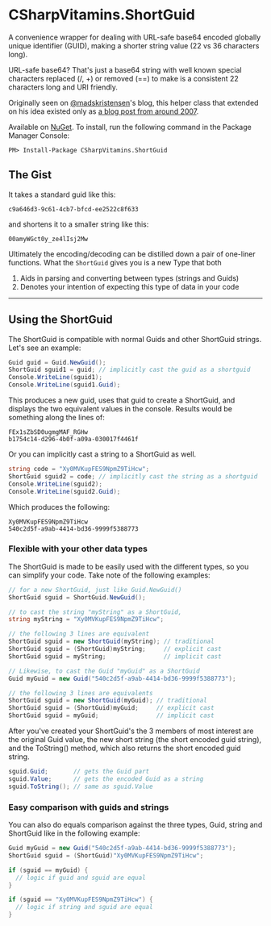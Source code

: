 # CSharpVitamins.ShortGuid
A convenience wrapper for dealing with URL-safe base64 encoded globally unique identifier (GUID), making a shorter string value (22 vs 36 characters long).

URL-safe base64? That's just a base64 string with well known special characters replaced (/, +) or removed (==) to make is a consistent 22 characters long and URI friendly.

Originally seen on [@madskristensen](https://github.com/madskristensen)'s blog, this helper class that extended on his idea existed only as [a blog post from around 2007](https://www.singular.co.nz/2007/12/shortguid-a-shorter-and-url-friendly-guid-in-c-sharp/).


Available on [NuGet](https://www.nuget.org/packages/csharpvitamins.shortguid/). To install, run the following command in the Package Manager Console:

    PM> Install-Package CSharpVitamins.ShortGuid



## The Gist

It takes a standard guid like this:

`c9a646d3-9c61-4cb7-bfcd-ee2522c8f633`

and shortens it to a smaller string like this:

`00amyWGct0y_ze4lIsj2Mw`

Ultimately the encoding/decoding can be distilled down a pair of one-liner functions. What the `ShortGuid` gives you is a new Type that both

1. Aids in parsing and converting between types (strings and Guids)
2. Denotes your intention of expecting this type of data in your code


---


## Using the ShortGuid

The ShortGuid is compatible with normal Guids and other ShortGuid strings. Let's see an example:

```csharp
Guid guid = Guid.NewGuid();
ShortGuid sguid1 = guid; // implicitly cast the guid as a shortguid
Console.WriteLine(sguid1);
Console.WriteLine(sguid1.Guid);
```

This produces a new guid, uses that guid to create a ShortGuid, and displays the two equivalent values in the console. Results would be something along the lines of:

`FEx1sZbSD0ugmgMAF_RGHw`  
`b1754c14-d296-4b0f-a09a-030017f4461f`

Or you can implicitly cast a string to a ShortGuid as well.

```csharp
string code = "Xy0MVKupFES9NpmZ9TiHcw";
ShortGuid sguid2 = code; // implicitly cast the string as a shortguid
Console.WriteLine(sguid2);
Console.WriteLine(sguid2.Guid);
```

Which produces the following:

`Xy0MVKupFES9NpmZ9TiHcw`  
`540c2d5f-a9ab-4414-bd36-9999f5388773`



### Flexible with your other data types

The ShortGuid is made to be easily used with the different types, so you can simplify your code. Take note of the following examples:

```csharp
// for a new ShortGuid, just like Guid.NewGuid()
ShortGuid sguid = ShortGuid.NewGuid();

// to cast the string "myString" as a ShortGuid,
string myString = "Xy0MVKupFES9NpmZ9TiHcw";

// the following 3 lines are equivalent
ShortGuid sguid = new ShortGuid(myString); // traditional
ShortGuid sguid = (ShortGuid)myString;     // explicit cast
ShortGuid sguid = myString;                // implicit cast

// Likewise, to cast the Guid "myGuid" as a ShortGuid
Guid myGuid = new Guid("540c2d5f-a9ab-4414-bd36-9999f5388773");

// the following 3 lines are equivalents
ShortGuid sguid = new ShortGuid(myGuid); // traditional
ShortGuid sguid = (ShortGuid)myGuid;     // explicit cast
ShortGuid sguid = myGuid;                // implicit cast
```

After you've created your ShortGuid's the 3 members of most interest are the original Guid value, the new short string (the short encoded guid string), and the ToString() method, which also returns the short encoded guid string.

```csharp
sguid.Guid;       // gets the Guid part
sguid.Value;      // gets the encoded Guid as a string
sguid.ToString(); // same as sguid.Value
```



### Easy comparison with guids and strings

You can also do equals comparison against the three types, Guid, string and ShortGuid like in the following example:

```csharp
Guid myGuid = new Guid("540c2d5f-a9ab-4414-bd36-9999f5388773");
ShortGuid sguid = (ShortGuid)"Xy0MVKupFES9NpmZ9TiHcw";

if (sguid == myGuid) {
  // logic if guid and sguid are equal
}

if (sguid == "Xy0MVKupFES9NpmZ9TiHcw") {
  // logic if string and sguid are equal
}
```
